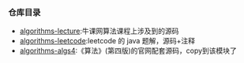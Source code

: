 

### 仓库目录

- [algorithms-lecture](/algorithms-lecture):牛课网算法课程上涉及到的源码
- [algorithms-leetcode](/algorithms-leetcode):leetcode 的 java 题解，源码+注释
- [algorithms-algs4](/algorithms-algs4):《算法》(第四版)的官网配套源码，copy到该模块了